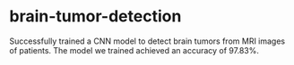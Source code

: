# brain-tumor-detection
Successfully trained a CNN model to detect brain tumors from MRI images of patients. The model we trained achieved an accuracy of 97.83%.
